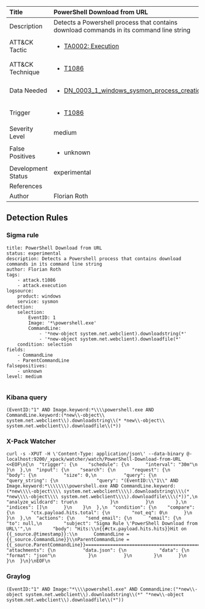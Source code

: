 | Title                | PowerShell Download from URL                                                                                                                                                 |
|:---------------------|:------------------------------------------------------------------------------------------------------------------------------------------------------------|
| Description          | Detects a Powershell process that contains download commands in its command line string                                                                                                                                           |
| ATT&amp;CK Tactic    | <ul><li>[TA0002: Execution](https://attack.mitre.org/tactics/TA0002)</li></ul>  |
| ATT&amp;CK Technique | <ul><li>[T1086](https://attack.mitre.org/tactics/T1086)</li></ul>                             |
| Data Needed          | <ul><li>[DN_0003_1_windows_sysmon_process_creation](../Data_Needed/DN_0003_1_windows_sysmon_process_creation.md)</li></ul>                                                         |
| Trigger              | <ul><li>[T1086](../Triggers/T1086.md)</li></ul>  |
| Severity Level       | medium                                                                                                                                                 |
| False Positives      | <ul><li>unknown</li></ul>                                                                  |
| Development Status   | experimental                                                                                                                                                |
| References           | <ul></ul>                                                          |
| Author               | Florian Roth                                                                                                                                                |


## Detection Rules

### Sigma rule

```
title: PowerShell Download from URL
status: experimental
description: Detects a Powershell process that contains download commands in its command line string
author: Florian Roth
tags:
    - attack.t1086
    - attack.execution
logsource:
    product: windows
    service: sysmon
detection:
    selection:
        EventID: 1
        Image: '*\powershell.exe'
        CommandLine: 
            - '*new-object system.net.webclient).downloadstring(*'
            - '*new-object system.net.webclient).downloadfile(*'
    condition: selection
fields:
    - CommandLine
    - ParentCommandLine
falsepositives:
    - unknown
level: medium


```





### Kibana query

```
(EventID:"1" AND Image.keyword:*\\\\powershell.exe AND CommandLine.keyword:(*new\\-object\\ system.net.webclient\\).downloadstring\\(* *new\\-object\\ system.net.webclient\\).downloadfile\\(*))
```





### X-Pack Watcher

```
curl -s -XPUT -H \'Content-Type: application/json\' --data-binary @- localhost:9200/_xpack/watcher/watch/PowerShell-Download-from-URL <<EOF\n{\n  "trigger": {\n    "schedule": {\n      "interval": "30m"\n    }\n  },\n  "input": {\n    "search": {\n      "request": {\n        "body": {\n          "size": 0,\n          "query": {\n            "query_string": {\n              "query": "(EventID:\\"1\\" AND Image.keyword:*\\\\\\\\powershell.exe AND CommandLine.keyword:(*new\\\\-object\\\\ system.net.webclient\\\\).downloadstring\\\\(* *new\\\\-object\\\\ system.net.webclient\\\\).downloadfile\\\\(*))",\n              "analyze_wildcard": true\n            }\n          }\n        },\n        "indices": []\n      }\n    }\n  },\n  "condition": {\n    "compare": {\n      "ctx.payload.hits.total": {\n        "not_eq": 0\n      }\n    }\n  },\n  "actions": {\n    "send_email": {\n      "email": {\n        "to": null,\n        "subject": "Sigma Rule \'PowerShell Download from URL\'",\n        "body": "Hits:\\n{{#ctx.payload.hits.hits}}Hit on {{_source.@timestamp}}:\\n      CommandLine = {{_source.CommandLine}}\\nParentCommandLine = {{_source.ParentCommandLine}}================================================================================\\n{{/ctx.payload.hits.hits}}",\n        "attachments": {\n          "data.json": {\n            "data": {\n              "format": "json"\n            }\n          }\n        }\n      }\n    }\n  }\n}\nEOF\n
```





### Graylog

```
(EventID:"1" AND Image:"*\\\\powershell.exe" AND CommandLine:("*new\\-object system.net.webclient\\).downloadstring\\(*" "*new\\-object system.net.webclient\\).downloadfile\\(*"))
```

